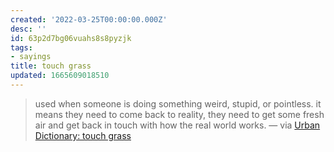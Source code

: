 ```yaml
---
created: '2022-03-25T00:00:00.000Z'
desc: ''
id: 63p2d7bg06vuahs8s8pyzjk
tags:
- sayings
title: touch grass
updated: 1665609018510
---
```

   
> used when someone is doing something weird, stupid, or pointless. it means they need to come back to reality, they need to get some fresh air and get back in touch with how the real world works. — via [Urban Dictionary: touch grass](https://www.urbandictionary.com/define.php?term=touch%20grass)